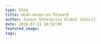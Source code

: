 ```yaml
---
type: blog
title: what-moves-us-forward
author: Junior Enterprise Global Council
date: 2018-07-11 18:52:09
featured_image: 
tags:
---
```

